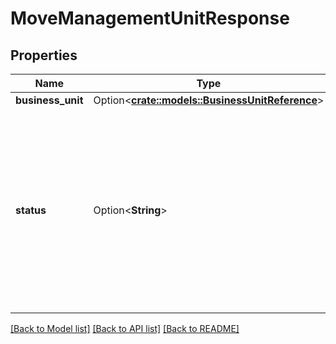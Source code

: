 # MoveManagementUnitResponse

## Properties

Name | Type | Description | Notes
------------ | ------------- | ------------- | -------------
**business_unit** | Option<[**crate::models::BusinessUnitReference**](BusinessUnitReference.md)> |  | [optional]
**status** | Option<**String**> | The status of the move.  Will always be 'Processing' unless the Management Unit is already in the requested Business Unit in which case it will be 'Complete' | [optional]

[[Back to Model list]](../README.md#documentation-for-models) [[Back to API list]](../README.md#documentation-for-api-endpoints) [[Back to README]](../README.md)


